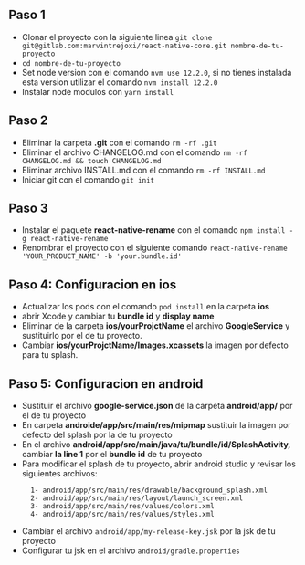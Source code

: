 ## Paso 1

* Clonar el proyecto con la siguiente linea `git clone git@gitlab.com:marvintrejoxi/react-native-core.git nombre-de-tu-proyecto`
* `cd nombre-de-tu-proyecto`
* Set node version con el comando `nvm use 12.2.0`, si no tienes instalada esta version utilizar el comando `nvm install 12.2.0`
* Instalar node modulos con `yarn install`

## Paso 2
* Eliminar la carpeta **.git** con el comando `rm -rf .git`
* Eliminar el archivo CHANGELOG.md con el comando `rm -rf CHANGELOG.md && touch CHANGELOG.md`
* Eliminar archivo INSTALL.md con el comando `rm -rf INSTALL.md`
* Iniciar git con el comando `git init`

## Paso 3
* Instalar el paquete **react-native-rename** con el comando `npm install -g react-native-rename`
* Renombrar el proyecto con el siguiente comando `react-native-rename 'YOUR_PRODUCT_NAME' -b 'your.bundle.id'`

## Paso 4: Configuracion en ios
* Actualizar los pods con el comando `pod install` en la carpeta **ios**
* abrir Xcode y cambiar tu **bundle id** y **display name**
* Eliminar de la carpeta **ios/yourProjctName** el archivo **GoogleService** y sustituirlo por el de tu proyecto.
* Cambiar **ios/yourProjctName/Images.xcassets** la imagen por defecto para tu splash.

## Paso 5: Configuracion en android
* Sustituir el archivo **google-service.json** de la carpeta **android/app/** por el de tu proyecto
* En carpeta **androide/app/src/main/res/mipmap** sustituir la imagen por defecto del splash por la de tu proyecto
* En el archivo **android/app/src/main/java/tu/bundle/id/SplashActivity,** cambiar **la line 1** por el **bundle id** de tu proyecto
* Para modificar el splash de tu proyecto, abrir android studio y revisar los siguientes archivos:
  ```
    1- android/app/src/main/res/drawable/background_splash.xml
    2- android/app/src/main/res/layout/launch_screen.xml
    3- android/app/src/main/res/values/colors.xml
    4- android/app/src/main/res/values/styles.xml
  ```
* Cambiar el archivo `android/app/my-release-key.jsk` por la jsk de tu proyecto
* Configurar tu jsk en el archivo `android/gradle.properties`